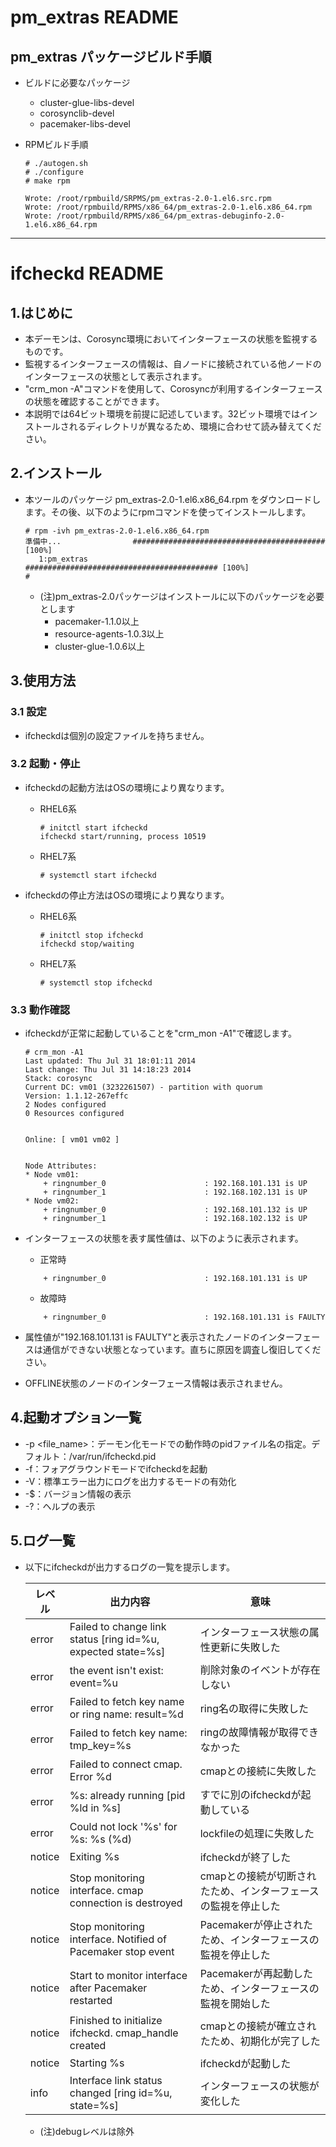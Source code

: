 # pm_extras README

## pm_extras パッケージビルド手順

* ビルドに必要なパッケージ
  * cluster-glue-libs-devel
  * corosynclib-devel
  * pacemaker-libs-devel

* RPMビルド手順

  ```
  # ./autogen.sh
  # ./configure
  # make rpm

  Wrote: /root/rpmbuild/SRPMS/pm_extras-2.0-1.el6.src.rpm
  Wrote: /root/rpmbuild/RPMS/x86_64/pm_extras-2.0-1.el6.x86_64.rpm
  Wrote: /root/rpmbuild/RPMS/x86_64/pm_extras-debuginfo-2.0-1.el6.x86_64.rpm
  ```


----
# ifcheckd README

## 1.はじめに
* 本デーモンは、Corosync環境においてインターフェースの状態を監視するものです。
* 監視するインターフェースの情報は、自ノードに接続されている他ノードのインターフェースの状態として表示されます。
* "crm_mon -A"コマンドを使用して、Corosyncが利用するインターフェースの状態を確認することができます。
* 本説明では64ビット環境を前提に記述しています。32ビット環境ではインストールされるディレクトリが異なるため、環境に合わせて読み替えてください。

## 2.インストール
* 本ツールのパッケージ pm_extras-2.0-1.el6.x86_64.rpm をダウンロードします。その後、以下のようにrpmコマンドを使ってインストールします。

  ```
  # rpm -ivh pm_extras-2.0-1.el6.x86_64.rpm
  準備中...                ########################################### [100%]
     1:pm_extras              ########################################### [100%]
  #
  ```

  * (注)pm_extras-2.0パッケージはインストールに以下のパッケージを必要とします
    * pacemaker-1.1.0以上
    * resource-agents-1.0.3以上
    * cluster-glue-1.0.6以上

## 3.使用方法
### 3.1 設定
* ifcheckdは個別の設定ファイルを持ちません。

### 3.2 起動・停止
* ifcheckdの起動方法はOSの環境により異なります。
  * RHEL6系

    ```
    # initctl start ifcheckd
    ifcheckd start/running, process 10519
    ```

  * RHEL7系

    ```
    # systemctl start ifcheckd
    ```

* ifcheckdの停止方法はOSの環境により異なります。
  * RHEL6系

    ```
    # initctl stop ifcheckd
    ifcheckd stop/waiting
    ```

  * RHEL7系

    ```
    # systemctl stop ifcheckd
    ```

### 3.3 動作確認
* ifcheckdが正常に起動していることを"crm_mon -A1"で確認します。

  ```
  # crm_mon -A1
  Last updated: Thu Jul 31 18:01:11 2014
  Last change: Thu Jul 31 14:18:23 2014
  Stack: corosync
  Current DC: vm01 (3232261507) - partition with quorum
  Version: 1.1.12-267effc
  2 Nodes configured
  0 Resources configured


  Online: [ vm01 vm02 ]


  Node Attributes:
  * Node vm01:
      + ringnumber_0                      : 192.168.101.131 is UP
      + ringnumber_1                      : 192.168.102.131 is UP
  * Node vm02:
      + ringnumber_0                      : 192.168.101.132 is UP
      + ringnumber_1                      : 192.168.102.132 is UP
  ```

* インターフェースの状態を表す属性値は、以下のように表示されます。
  * 正常時

  ```
      + ringnumber_0                      : 192.168.101.131 is UP
  ```

  * 故障時

  ```
      + ringnumber_0                      : 192.168.101.131 is FAULTY
  ```

* 属性値が"192.168.101.131 is FAULTY"と表示されたノードのインターフェースは通信ができない状態となっています。直ちに原因を調査し復旧してください。
* OFFLINE状態のノードのインターフェース情報は表示されません。

## 4.起動オプション一覧
* -p <file_name>：デーモン化モードでの動作時のpidファイル名の指定。デフォルト：/var/run/ifcheckd.pid
* -f：フォアグラウンドモードでifcheckdを起動
* -V：標準エラー出力にログを出力するモードの有効化
* -$：バージョン情報の表示
* -?：ヘルプの表示

## 5.ログ一覧
* 以下にifcheckdが出力するログの一覧を提示します。

  | レベル | 出力内容                                                     | 意味                                     |
  | ------ | ------------------------------------------------------------ | ---------------------------------------- |
  | error  | Failed to change link status [ring id=%u, expected state=%s] | インターフェース状態の属性更新に失敗した |
  | error  | the event isn't exist: event=%u                              | 削除対象のイベントが存在しない |
  | error  | Failed to fetch key name or ring name: result=%d             | ring名の取得に失敗した |
  | error  | Failed to fetch key name: tmp_key=%s                         | ringの故障情報が取得できなかった |
  | error  | Failed to connect cmap.  Error %d                            | cmapとの接続に失敗した |
  | error  | %s: already running [pid %ld in %s]                          | すでに別のifcheckdが起動している |
  | error  | Could not lock '%s' for %s: %s (%d)                          | lockfileの処理に失敗した |
  | notice | Exiting %s                                                   | ifcheckdが終了した |
  | notice | Stop monitoring interface. cmap connection is destroyed      | cmapとの接続が切断されたため、インターフェースの監視を停止した |
  | notice | Stop monitoring interface. Notified of Pacemaker stop event  | Pacemakerが停止されたため、インターフェースの監視を停止した |
  | notice | Start to monitor interface after Pacemaker restarted         | Pacemakerが再起動したため、インターフェースの監視を開始した |
  | notice | Finished to initialize ifcheckd. cmap_handle created         | cmapとの接続が確立されたため、初期化が完了した |
  | notice | Starting %s                                                  | ifcheckdが起動した |
  | info   | Interface link status changed [ring id=%u, state=%s]         | インターフェースの状態が変化した |

  * (注)debugレベルは除外

